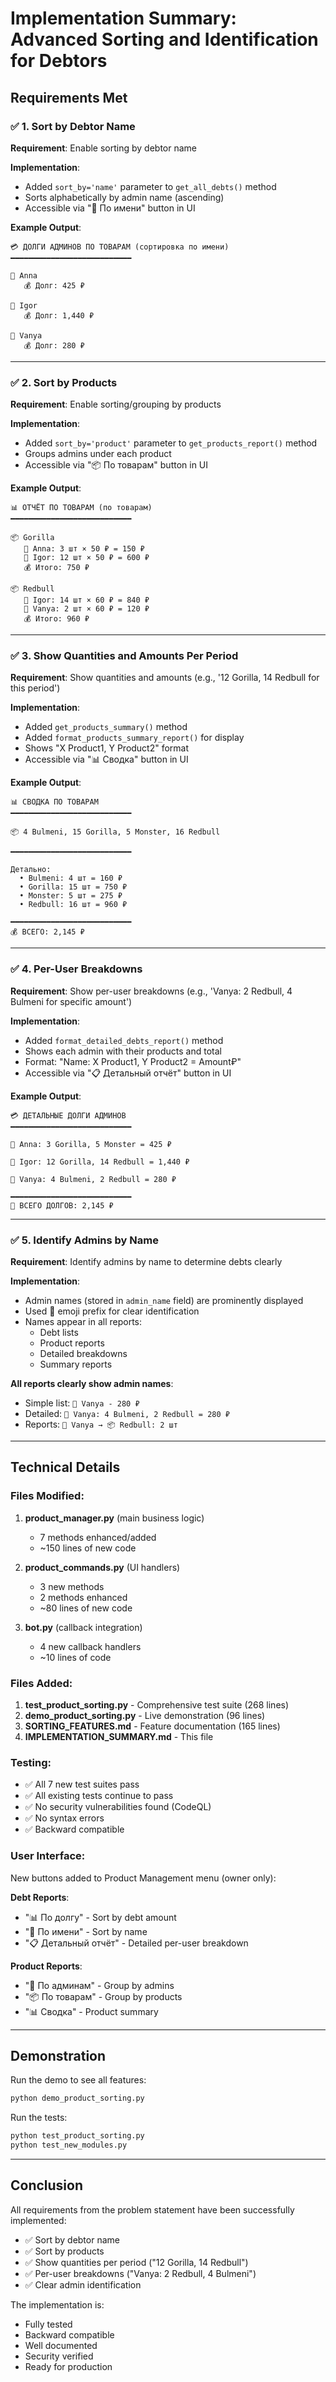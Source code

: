 # Implementation Summary: Advanced Sorting and Identification for Debtors

## Requirements Met

### ✅ 1. Sort by Debtor Name
**Requirement**: Enable sorting by debtor name

**Implementation**: 
- Added `sort_by='name'` parameter to `get_all_debts()` method
- Sorts alphabetically by admin name (ascending)
- Accessible via "👤 По имени" button in UI

**Example Output**:
```
💳 ДОЛГИ АДМИНОВ ПО ТОВАРАМ (сортировка по имени)
━━━━━━━━━━━━━━━━━━━━━━━━━━━

👤 Anna
   💰 Долг: 425 ₽

👤 Igor
   💰 Долг: 1,440 ₽

👤 Vanya
   💰 Долг: 280 ₽
```

---

### ✅ 2. Sort by Products
**Requirement**: Enable sorting/grouping by products

**Implementation**:
- Added `sort_by='product'` parameter to `get_products_report()` method
- Groups admins under each product
- Accessible via "📦 По товарам" button in UI

**Example Output**:
```
📊 ОТЧЁТ ПО ТОВАРАМ (по товарам)
━━━━━━━━━━━━━━━━━━━━━━━━━━━

📦 Gorilla
   👤 Anna: 3 шт × 50 ₽ = 150 ₽
   👤 Igor: 12 шт × 50 ₽ = 600 ₽
   💰 Итого: 750 ₽

📦 Redbull
   👤 Igor: 14 шт × 60 ₽ = 840 ₽
   👤 Vanya: 2 шт × 60 ₽ = 120 ₽
   💰 Итого: 960 ₽
```

---

### ✅ 3. Show Quantities and Amounts Per Period
**Requirement**: Show quantities and amounts (e.g., '12 Gorilla, 14 Redbull for this period')

**Implementation**:
- Added `get_products_summary()` method
- Added `format_products_summary_report()` for display
- Shows "X Product1, Y Product2" format
- Accessible via "📊 Сводка" button in UI

**Example Output**:
```
📊 СВОДКА ПО ТОВАРАМ
━━━━━━━━━━━━━━━━━━━━━━━━━━━

📦 4 Bulmeni, 15 Gorilla, 5 Monster, 16 Redbull

━━━━━━━━━━━━━━━━━━━━━━━━━━━

Детально:
  • Bulmeni: 4 шт = 160 ₽
  • Gorilla: 15 шт = 750 ₽
  • Monster: 5 шт = 275 ₽
  • Redbull: 16 шт = 960 ₽

━━━━━━━━━━━━━━━━━━━━━━━━━━━
💰 ВСЕГО: 2,145 ₽
```

---

### ✅ 4. Per-User Breakdowns
**Requirement**: Show per-user breakdowns (e.g., 'Vanya: 2 Redbull, 4 Bulmeni for specific amount')

**Implementation**:
- Added `format_detailed_debts_report()` method
- Shows each admin with their products and total
- Format: "Name: X Product1, Y Product2 = Amount₽"
- Accessible via "📋 Детальный отчёт" button in UI

**Example Output**:
```
💳 ДЕТАЛЬНЫЕ ДОЛГИ АДМИНОВ
━━━━━━━━━━━━━━━━━━━━━━━━━━━

👤 Anna: 3 Gorilla, 5 Monster = 425 ₽

👤 Igor: 12 Gorilla, 14 Redbull = 1,440 ₽

👤 Vanya: 4 Bulmeni, 2 Redbull = 280 ₽

━━━━━━━━━━━━━━━━━━━━━━━━━━━
💎 ВСЕГО ДОЛГОВ: 2,145 ₽
```

---

### ✅ 5. Identify Admins by Name
**Requirement**: Identify admins by name to determine debts clearly

**Implementation**:
- Admin names (stored in `admin_name` field) are prominently displayed
- Used 👤 emoji prefix for clear identification
- Names appear in all reports:
  - Debt lists
  - Product reports
  - Detailed breakdowns
  - Summary reports

**All reports clearly show admin names**:
- Simple list: `👤 Vanya - 280 ₽`
- Detailed: `👤 Vanya: 4 Bulmeni, 2 Redbull = 280 ₽`
- Reports: `👤 Vanya → 📦 Redbull: 2 шт`

---

## Technical Details

### Files Modified:
1. **product_manager.py** (main business logic)
   - 7 methods enhanced/added
   - ~150 lines of new code

2. **product_commands.py** (UI handlers)
   - 3 new methods
   - 2 methods enhanced
   - ~80 lines of new code

3. **bot.py** (callback integration)
   - 4 new callback handlers
   - ~10 lines of code

### Files Added:
1. **test_product_sorting.py** - Comprehensive test suite (268 lines)
2. **demo_product_sorting.py** - Live demonstration (96 lines)
3. **SORTING_FEATURES.md** - Feature documentation (165 lines)
4. **IMPLEMENTATION_SUMMARY.md** - This file

### Testing:
- ✅ All 7 new test suites pass
- ✅ All existing tests continue to pass
- ✅ No security vulnerabilities found (CodeQL)
- ✅ No syntax errors
- ✅ Backward compatible

### User Interface:
New buttons added to Product Management menu (owner only):

**Debt Reports**:
- "📊 По долгу" - Sort by debt amount
- "👤 По имени" - Sort by name
- "📋 Детальный отчёт" - Detailed per-user breakdown

**Product Reports**:
- "👤 По админам" - Group by admins
- "📦 По товарам" - Group by products  
- "📊 Сводка" - Product summary

---

## Demonstration

Run the demo to see all features:
```bash
python demo_product_sorting.py
```

Run the tests:
```bash
python test_product_sorting.py
python test_new_modules.py
```

---

## Conclusion

All requirements from the problem statement have been successfully implemented:
- ✅ Sort by debtor name
- ✅ Sort by products
- ✅ Show quantities per period ("12 Gorilla, 14 Redbull")
- ✅ Per-user breakdowns ("Vanya: 2 Redbull, 4 Bulmeni")
- ✅ Clear admin identification

The implementation is:
- Fully tested
- Backward compatible
- Well documented
- Security verified
- Ready for production
